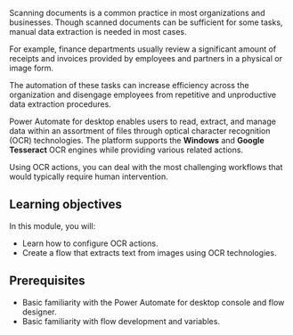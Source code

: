 Scanning documents is a common practice in most organizations and businesses. Though scanned documents can be sufficient for some tasks, manual data extraction is needed in most cases.

For example, finance departments usually review a significant amount of receipts and invoices provided by employees and partners in a physical or image form.

The automation of these tasks can increase efficiency across the organization and disengage employees from repetitive and unproductive data extraction procedures.

Power Automate for desktop enables users to read, extract, and manage data within an assortment of files through optical character recognition (OCR) technologies. The platform supports the **Windows** and **Google Tesseract** OCR engines while providing various related actions.

Using OCR actions, you can deal with the most challenging workflows that would typically require human intervention.

## Learning objectives

In this module, you will:

- Learn how to configure OCR actions.
- Create a flow that extracts text from images using OCR technologies.

## Prerequisites

- Basic familiarity with the Power Automate for desktop console and flow designer.
- Basic familiarity with flow development and variables.
